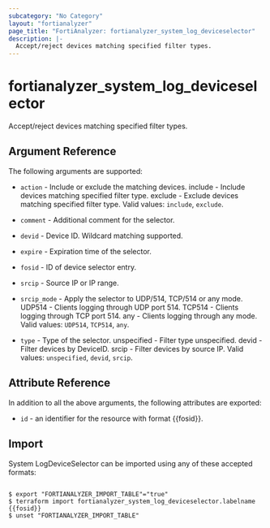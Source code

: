 ```yaml
---
subcategory: "No Category"
layout: "fortianalyzer"
page_title: "FortiAnalyzer: fortianalyzer_system_log_deviceselector"
description: |-
  Accept/reject devices matching specified filter types.
---
```


# fortianalyzer_system_log_deviceselector
Accept/reject devices matching specified filter types.

## Argument Reference


The following arguments are supported:


* `action` - Include or exclude the matching devices. include - Include devices matching specified filter type. exclude - Exclude devices matching specified filter type. Valid values: `include`, `exclude`.

* `comment` - Additional comment for the selector.
* `devid` - Device ID. Wildcard matching supported.
* `expire` - Expiration time of the selector.
* `fosid` - ID of device selector entry.
* `srcip` - Source IP or IP range.
* `srcip_mode` - Apply the selector to UDP/514, TCP/514 or any mode. UDP514 - Clients logging through UDP port 514. TCP514 - Clients logging through TCP port 514. any - Clients logging through any mode. Valid values: `UDP514`, `TCP514`, `any`.

* `type` - Type of the selector. unspecified - Filter type unspecified. devid - Filter devices by DeviceID. srcip - Filter devices by source IP. Valid values: `unspecified`, `devid`, `srcip`.



## Attribute Reference

In addition to all the above arguments, the following attributes are exported:
* `id` - an identifier for the resource with format {{fosid}}.

## Import

System LogDeviceSelector can be imported using any of these accepted formats:
```

$ export "FORTIANALYZER_IMPORT_TABLE"="true"
$ terraform import fortianalyzer_system_log_deviceselector.labelname {{fosid}}
$ unset "FORTIANALYZER_IMPORT_TABLE"
```

